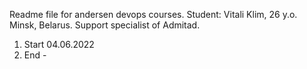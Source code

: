 Readme file for andersen devops courses.
Student: Vitali Klim, 26 y.o. Minsk, Belarus. Support specialist of Admitad.
1) Start 04.06.2022
2) End   -
